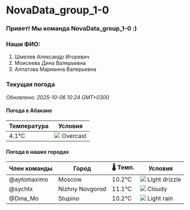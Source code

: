 # NovaData_group_1-0
### Привет! Мы команда NovaData_group_1-0 :)

### Наши ФИО:
1. Шмелев Александр Игоревич
2. Моисеева Дина Валерьевна
3. Алпатова Марианна Валерьевна

### Текущая погода
<!-- WEATHER:START -->
_Обновлено: 2025-10-06 10:24 GMT+0300_

#### Погода в Абакане

| Температура | Условия |
|-------------|----------|
| 4.1°C     | ![](https://cdn.weatherapi.com/weather/64x64/day/122.png) Overcast |

#### Погода в наших городах

| Член команды  | Город               | 🌡️ Темп.  | Условия          |
|---------------|---------------------|-----------|--------------------|
| @aytomaximo    | Moscow              |   10.2°C | ![](https://cdn.weatherapi.com/weather/64x64/day/266.png) Light drizzle |
| @sychtx        | Nizhny Novgorod     |   11.1°C | ![](https://cdn.weatherapi.com/weather/64x64/day/119.png) Cloudy       |
| @Dina_Mo       | Stupino             |   10.2°C | ![](https://cdn.weatherapi.com/weather/64x64/day/296.png) Light rain   |

<!-- WEATHER:END -->
